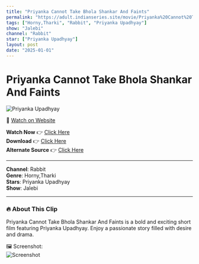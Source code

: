 ```yaml
---
title: "Priyanka Cannot Take Bhola Shankar And Faints"
permalink: "https://adult.indianseries.site/movie/Priyanka%20Cannot%20Take%20Bhola%20Shankar%20And%20Faints"
tags: ["Horny,Tharki", "Rabbit", "Priyanka Upadhyay"]
show: "Jalebi"
channel: "Rabbit"
star: ["Priyanka Upadhyay"]
layout: post
date: "2025-01-01"
---
```


# Priyanka Cannot Take Bhola Shankar And Faints

![Priyanka Upadhyay](https://shorts.desisins.com/wp-content/uploads/2024/07/Priyanka-Cannot-Take-Bhola.jpg)

🔗 [Watch on Website](https://adult.indianseries.site/movie/Priyanka%20Cannot%20Take%20Bhola%20Shankar%20And%20Faints)

**Watch Now** 👉 [Click Here](https://adult.indianseries.site/movie/Priyanka%20Cannot%20Take%20Bhola%20Shankar%20And%20Faints)  
**Download** 👉 [Click Here](https://adult.indianseries.site/movie/Priyanka%20Cannot%20Take%20Bhola%20Shankar%20And%20Faints)  
**Alternate Source** 👉 [Click Here](https://adult.indianseries.site/movie/Priyanka%20Cannot%20Take%20Bhola%20Shankar%20And%20Faints)

---

**Channel**: Rabbit  
**Genre**: Horny,Tharki  
**Stars**: Priyanka Upadhyay  
**Show**: Jalebi

---

### 🔥 About This Clip

Priyanka Cannot Take Bhola Shankar And Faints is a bold and exciting short film featuring Priyanka Upadhyay. Enjoy a passionate story filled with desire and drama.
 
🖼️ Screenshot:  
![Screenshot](https://shorts.desisins.com/wp-content/uploads/2024/07/Priyanka-Cannot-Take-Bhola.jpg)
